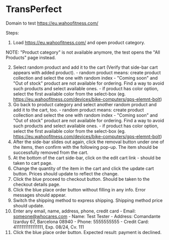# TransPerfect

Domain to test
https://eu.wahoofitness.com/ 

Steps:
1. Load https://eu.wahoofitness.com/ and open product category.

NOTE: "Product category" is not available anymore, the test opens the "All Products" page instead.

2. Select random product and add it to the cart (Verify that side-bar cart appears with added product).
                - random product means: create product collection and select the one with random index
                - "Coming soon" and "Out of stock" product are not available for ordering. Find a way to avoid such products and select available ones.
                - if product has color option, select the first available color from the select-box (eg. https://eu.wahoofitness.com/devices/bike-computers/gps-elemnt-bolt)
3. Go back to product category and select another random product and add it to the cart, too.
                - random product means: create product collection and select the one with random index
                - "Coming soon" and "Out of stock" product are not available for ordering. Find a way to avoid such products and select available ones.
                - if product has color option, select the first available color from the select-box (eg. https://eu.wahoofitness.com/devices/bike-computers/gps-elemnt-bolt)
4. After the side-bar slides out again, click the removal button under one of the items, then confirm with the following pop-up. The item should be successfully removed from the cart.
5. At the bottom of the cart side-bar, click on the edit cart link - should be taken to cart page.
6. Change the quantity of the item in the cart and click the update cart button. Prices should update to reflect the change.
7. Click the blue proceed to checkout button. Should be taken to the checkout details page.
8. Click the blue place order button without filling in any info. Error messages should appear.
9. Switch the shipping method to express shipping. Shipping method price should update.
10. Enter any email, name, address, phone, credit card
                - Email: someone@whocares.com
                - Name: Test Tester
                - Address: Comandante Izarduy 67, Barcelona  08940
                - Phone: 5555555555
                - Credit Card: 4111111111111111, Exp. 08/24, Cv. 111
11. Click the blue place order button.
Expected result: payment is declined.

